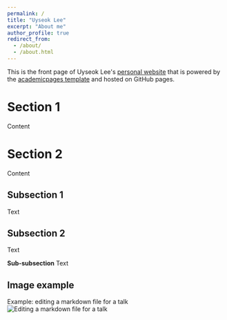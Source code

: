 ```yaml
---
permalink: /
title: "Uyseok Lee"
excerpt: "About me"
author_profile: true
redirect_from: 
  - /about/
  - /about.html
---
```


This is the front page of Uyseok Lee's [personal website](https://uyseoklee.github.io/) that is powered by the [academicpages template](https://github.com/academicpages/academicpages.github.io) and hosted on GitHub pages. 

Section 1
======
Content

Section 2
======
Content

Subsection 1
------
Text

Subsection 2
------
Text

**Sub-subsection**
Text

Image example
------
Example: editing a markdown file for a talk
![Editing a markdown file for a talk](/images/editing-talk.png)

